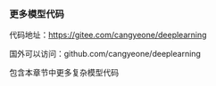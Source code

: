 ### 更多模型代码

代码地址：https://gitee.com/cangyeone/deeplearning

国外可以访问：github.com/cangyeone/deeplearning

包含本章节中更多复杂模型代码

